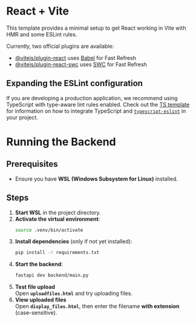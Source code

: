 # React + Vite

This template provides a minimal setup to get React working in Vite with HMR and some ESLint rules.

Currently, two official plugins are available:

- [@vitejs/plugin-react](https://github.com/vitejs/vite-plugin-react/blob/main/packages/plugin-react) uses [Babel](https://babeljs.io/) for Fast Refresh
- [@vitejs/plugin-react-swc](https://github.com/vitejs/vite-plugin-react/blob/main/packages/plugin-react-swc) uses [SWC](https://swc.rs/) for Fast Refresh

## Expanding the ESLint configuration

If you are developing a production application, we recommend using TypeScript with type-aware lint rules enabled. Check out the [TS template](https://github.com/vitejs/vite/tree/main/packages/create-vite/template-react-ts) for information on how to integrate TypeScript and [`typescript-eslint`](https://typescript-eslint.io) in your project.

# Running the Backend

## Prerequisites
- Ensure you have **WSL (Windows Subsystem for Linux)** installed.

## Steps

1. **Start WSL** in the project directory.  
2. **Activate the virtual environment**:
   ```bash
   source .venv/bin/activate
   ```
3. **Install dependencies** (only if not yet installed):
   ```bash
   pip install -r requirements.txt
   ```
4. **Start the backend**:
   ```bash
   fastapi dev backend/main.py
   ```
5. **Test file upload**  
   Open **`uploadfiles.html`** and try uploading files.
6. **View uploaded files**  
   Open **`display_files.html`**, then enter the filename **with extension** (case-sensitive).
